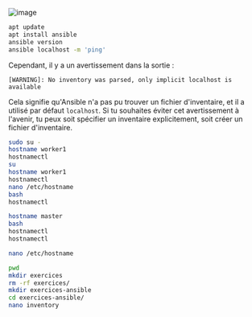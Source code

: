 ![image](https://github.com/user-attachments/assets/a2cd1ba8-90d8-47ac-b383-1bdfe2c3671d)

```bash
apt update
apt install ansible
ansible version 
ansible localhost -m 'ping'
```

Cependant, il y a un avertissement dans la sortie :

```
[WARNING]: No inventory was parsed, only implicit localhost is available
```

Cela signifie qu'Ansible n'a pas pu trouver un fichier d'inventaire, et il a utilisé par défaut `localhost`. Si tu souhaites éviter cet avertissement à l'avenir, tu peux soit spécifier un inventaire explicitement, soit créer un fichier d'inventaire.



```bash
sudo su -
hostname worker1
hostnamectl
su
hostname worker1
hostnamectl
nano /etc/hostname
bash
hostnamectl
```



```bash
hostname master
bash
hostnamectl
hostnamectl
```



```bash
nano /etc/hostname
```


```bash
pwd
mkdir exercices
rm -rf exercices/
mkdir exercices-ansible
cd exercices-ansible/
nano inventory
```


